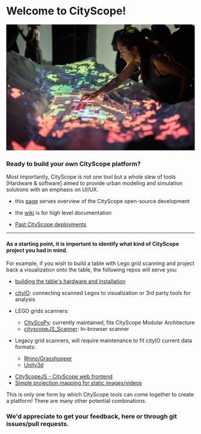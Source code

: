 # Welcome to CityScope!

![alt text](/docs/cs_an.jpg)

### Ready to build your own CityScope platform?

Most importantly, CityScope is not one tool but a whole slew of tools [Hardware & software] aimed to provide urban modeling and simulation solutions with an emphasis on UI/UX.

- this [page](https://cityscope.github.io) serves overview of the CityScope open-source development

- the [wiki](https://github.com/CityScope/cityscope.github.io/wiki) is for high level documentation

- [Past CityScope deployments](https://www.media.mit.edu/projects/cityscope/overview/)

---

#### As a starting point, it is important to identify what kind of CityScope project you had in mind.

For example, if you wish to build a table with Lego grid scanning and project back a visualization onto the table, the following repos will serve you:

- [building the table's hardware and installation](https://github.com/CityScope/cityscope.github.io/tree/master/CS_Hardware)

- [cityIO](https://github.com/CityScope/CS_CityIO): connecting scanned Legos to visualization or 3rd party tools for analysis

- LEGO grids scanners:

  - [CityScoPy](https://github.com/CityScope/CS_CityScoPy): currently maintained, fits CityScope Modular Architecture
  - [cityscopeJS_Scanner](https://github.com/CityScope/CS_cityscopeJS_Scanner): In-browser scanner

- Legacy grid scanners, will require maintenance to fit cityIO current data formats:

  - [Rhino/Grasshopper](https://github.com/CityScope/CS_Rhino_Grasshopper_Template)
  - [Unity3d](https://github.com/CityScope/CS_CityScope_Unity)

* [CityScopeJS - CityScope web frontend](https://github.com/CityScope/CS_cityscopeJS)
* [Simple projection mapping for static images/videos](https://github.com/CityScope/CS_cityscopeJS_Projection)

This is only one form by which CityScope tools can come together to create a platform! There are many other potential combinations.

### We'd appreciate to get your feedback, here or through git issues/pull requests.
